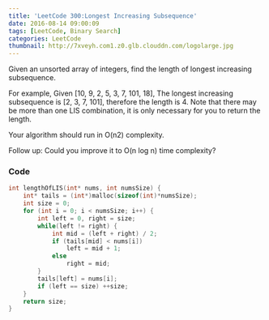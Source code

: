 ```yaml
---
title: 'LeetCode 300:Longest Increasing Subsequence'
date: 2016-08-14 09:00:09
tags: [LeetCode, Binary Search]
categories: LeetCode
thumbnail: http://7xveyh.com1.z0.glb.clouddn.com/logolarge.jpg
---
```

Given an unsorted array of integers, find the length of longest increasing subsequence. <!--more-->

For example,
Given [10, 9, 2, 5, 3, 7, 101, 18],
The longest increasing subsequence is [2, 3, 7, 101], therefore the length is 4. Note that there may be more than one LIS combination, it is only necessary for you to return the length.

Your algorithm should run in O(n2) complexity.

Follow up: Could you improve it to O(n log n) time complexity?
### Code
```c
int lengthOfLIS(int* nums, int numsSize) {
    int* tails = (int*)malloc(sizeof(int)*numsSize);
    int size = 0;
    for (int i = 0; i < numsSize; i++) {
        int left = 0, right = size;
        while(left != right) {
            int mid = (left + right) / 2;
            if (tails[mid] < nums[i])
                left = mid + 1;
            else
                right = mid;
        }
        tails[left] = nums[i];
        if (left == size) ++size;
    }
    return size;
}
```
